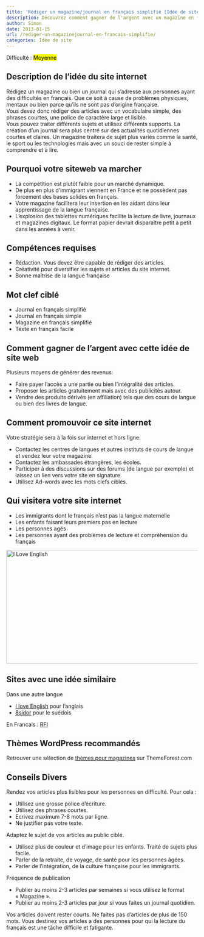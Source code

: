 ```yaml
---
title: 'Rédiger un magazine/journal en français simplifié [Idée de site]'
description: Découvrez comment gagner de l'argent avec un magazine en français simplifié.
author: Simon
date: 2013-01-15
url: /rediger-un-magazinejournal-en-francais-simplifie/
categories: Idée de site
---
```

Difficulté : <mark>Moyenne</mark>

## Description de l’idée du site internet

Rédigez un magazine ou bien un journal qui s&rsquo;adresse aux personnes ayant des difficultés en français. Que ce soit à cause de problèmes physiques, mentaux ou bien parce qu’ils ne sont pas d’origine française.  
Vous devez donc rédiger des articles avec un vocabulaire simple, des phrases courtes, une police de caractère large et lisible.  
Vous pouvez traiter différents sujets et utilisez différents supports. La création d&rsquo;un journal sera plus centré sur des actualités quotidiennes courtes et claires. Un magazine traitera de sujet plus variés comme la santé, le sport ou les technologies mais avec un souci de rester simple à comprendre et à lire.

## Pourquoi votre siteweb va marcher

  * La compétition est plutôt faible pour un marché dynamique.
  * De plus en plus d&rsquo;immigrant viennent en France et ne possèdent pas forcement des bases solides en français.
  * Votre magazine facilitera leur insertion en les aidant dans leur apprentissage de la langue française.
  * L&rsquo;explosion des tablettes numériques facilite la lecture de livre, journaux et magazines digitaux. Le format papier devrait disparaître petit à petit dans les années à venir.

## Compétences requises

  * Rédaction. Vous devez être capable de rédiger des articles.
  * Créativité pour diversifier les sujets et articles du site internet.
  * Bonne maîtrise de la langue française

## Mot clef ciblé

  * Journal en français simplifié
  * Journal en français simple
  * Magazine en français simplifié
  * Texte en français facile

## Comment gagner de l’argent avec cette idée de site web

Plusieurs moyens de générer des revenus:

  * Faire payer l&rsquo;accès a une partie ou bien l&rsquo;intégralité des articles.
  * Proposer les articles gratuitement mais avec des publicités autour.
  * Vendre des produits dérivés (en affiliation) tels que des cours de langue ou bien des livres de langue.

## Comment promouvoir ce site internet

Votre stratégie sera à la fois sur internet et hors ligne.

  * Contactez les centres de langues et autres instituts de cours de langue et vendez leur votre magazine.
  * Contactez les ambassades étrangères, les écoles.
  * Participer à des discussions sur des forums (de langue par exemple) et laissez un lien vers votre site en signature.
  * Utilisez Ad-words avec les mots clefs ciblés.

## Qui visitera votre site internet

  * Les immigrants dont le français n&rsquo;est pas la langue maternelle
  * Les enfants faisant leurs premiers pas en lecture
  * Les personnes agés
  * Les personnes ayant des problèmes de lecture et compréhension du français

<img src="http://www.bygga.fr/wp-content/uploads/2013/01/Iloveenglish.png" alt="I Love English" width="600" height="298" class="aligncenter size-full wp-image-488" />

## Sites avec une idée similaire

Dans une autre langue

  * <a href="http://www.iloveenglish.com/" title="I love English" target="_blank">I love English</a> pour l’anglais
  * <a href="http://www.8sidor.se/" title="8Sidor" target="_blank">8sidor</a> pour le suédois

En Francais : <a href="http://www.rfi.fr/lfen/statiques/accueil.asp" title="RFI" target="_blank">RFI</a>

## Thèmes WordPress recommandés 

Retrouver une sélection de <a href="http://themeforest.net/category/wordpress/blog-magazine?ref=bygga" title="Thème wordpress pour magazines" target="_blank">thèmes pour magazines</a> sur ThemeForest.com

## Conseils Divers

Rendez vos articles plus lisibles pour les personnes en difficulté. Pour cela :

  * Utilisez une grosse police d&rsquo;écriture.
  * Utilisez des phrases courtes.
  * Ecrivez maximum 7-8 mots par ligne.
  * Ne justifier pas votre texte.

Adaptez le sujet de vos articles au public ciblé.

  * Utilisez plus de couleur et d&rsquo;image pour les enfants. Traité de sujets plus facile.
  * Parler de la retraite, de voyage, de santé pour les personnes âgées.
  * Parler de l&rsquo;intégration, de la culture française pour les immigrants.

Fréquence de publication

  * Publier au moins 2-3 articles par semaines si vous utilisez le format &laquo;&nbsp;Magazine&nbsp;&raquo;.
  * Publier au moins 2-3 articles par jour si vous faites un journal quotidien.

Vos articles doivent rester courts. Ne faites pas d’articles de plus de 150 mots. Vous destinez vos articles a des personnes pour qui la lecture du français est une tâche difficile et fatigante.
